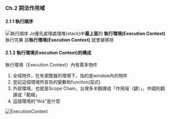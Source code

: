 ### Ch.2 詞法作用域
#### 2.1.1 執行順序
![執行順序](https://imgur.com/BDll1hT "執行順序")
Js優先處理處理堆(stack)中**最上面**的 **執行環境(Execution Context)**
執行完畢 該**執行環境(Execution Context)** 就會被移除

#### 2.1.2 執行環境(Execution Context)的構成
執行環境（Execution Context）內有需多物件
1. 全域物件，在有瀏覽器的環境下，指的是window內的物件
2. 登記這個環境所宣告的變數和function(函式)
3. 外部環境，也就是Scope Chain，台灣多半翻譯成「作用域（鏈）」，中國則翻譯成「範疇」
4. 這個環境的”this”是什麼

![ExecutionContext](https://imgur.com/Dk8NMCQ)
